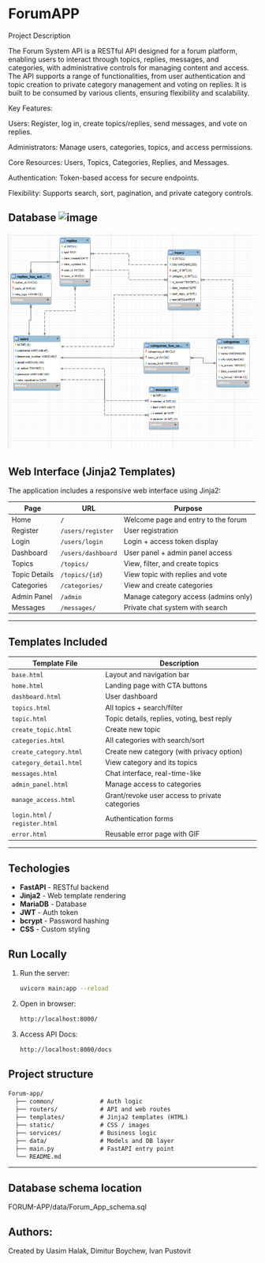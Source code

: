 # ForumAPP

Project Description

The Forum System API is a RESTful API designed for a forum platform, enabling users to interact through topics, replies, messages, and categories, with administrative controls for managing content and access. The API supports a range of functionalities, from user authentication and topic creation to private category management and voting on replies. It is built to be consumed by various clients, ensuring flexibility and scalability.

Key Features:

Users: Register, log in, create topics/replies, send messages, and vote on replies.

Administrators: Manage users, categories, topics, and access permissions.

Core Resources: Users, Topics, Categories, Replies, and Messages.

Authentication: Token-based access for secure endpoints.

Flexibility: Supports search, sort, pagination, and private category controls.

## Database ![image](https://github.com/user-attachments/assets/de596e70-d3fe-4684-87f9-cd78d6611418)

![Database Schema Diagram](/static/images/Database_schema.png)

## Web Interface (Jinja2 Templates)

   The application includes a responsive web interface using Jinja2:
   
| Page                    | URL                         | Purpose                                  |
|-------------------------|-----------------------------|-------------------------------------------|
| Home                    | `/`                         | Welcome page and entry to the forum       |
| Register                | `/users/register`           | User registration                         |
| Login                   | `/users/login`              | Login + access token display              |
| Dashboard               | `/users/dashboard`          | User panel + admin panel access           |
| Topics                  | `/topics/`                  | View, filter, and create topics           |
| Topic Details           | `/topics/{id}`              | View topic with replies and vote          |
| Categories              | `/categories/`              | View and create categories                |
| Admin Panel             | `/admin`                    | Manage category access (admins only)      |
| Messages                | `/messages/`                | Private chat system with search           |

------
## Templates Included
| Template File           | Description                                        |
|-------------------------|----------------------------------------------------|
| `base.html`             | Layout and navigation bar                          |
| `home.html`             | Landing page with CTA buttons                      |
| `dashboard.html`        | User dashboard                                     |
| `topics.html`           | All topics + search/filter                         |
| `topic.html`            | Topic details, replies, voting, best reply         |
| `create_topic.html`     | Create new topic                                   |
| `categories.html`       | All categories with search/sort                    |
| `create_category.html`  | Create new category (with privacy option)          |
| `category_detail.html`  | View category and its topics                       |
| `messages.html`         | Chat interface, real-time-like                     |
| `admin_panel.html`      | Manage access to categories                        |
| `manage_access.html`    | Grant/revoke user access to private categories     |
| `login.html` / `register.html` | Authentication forms                       |
| `error.html`            | Reusable error page with GIF                       |

---

## Techologies
- **FastAPI** - RESTful backend
- **Jinja2** - Web template rendering
- **MariaDB** - Database
- **JWT** - Auth token
- **bcrypt** - Password hashing
- **CSS** - Custom styling

## Run Locally
   
1. Run the server:
     ```bash
     uvicorn main:app --reload
2. Open in browser:
   ```bash
   http://localhost:8000/
3. Access API Docs:
   ```bash
   http://localhost:8000/docs

## Project structure
```
Forum-app/
  ├── common/             # Auth logic
  ├── routers/            # API and web routes
  ├── templates/          # Jinja2 templates (HTML)
  ├── static/             # CSS / images
  ├── services/           # Business logic
  ├── data/               # Models and DB layer
  ├── main.py             # FastAPI entry point
  └── README.md
```
---
## Database schema location

FORUM-APP/data/Forum_App_schema.sql


## Authors:
Created by Uasim Halak, Dimitur Boychew, Ivan Pustovit


